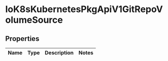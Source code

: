
# IoK8sKubernetesPkgApiV1GitRepoVolumeSource

## Properties
Name | Type | Description | Notes
------------ | ------------- | ------------- | -------------



